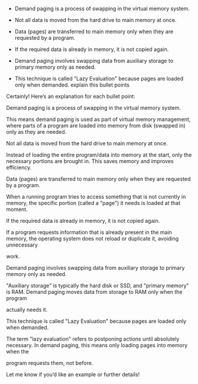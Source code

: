 - Demand paging is a process of swapping in the virtual memory system.

- Not all data is moved from the hard drive to main memory at once.

- Data (pages) are transferred to main memory only when they are requested by a program.

- If the required data is already in memory, it is not copied again.

- Demand paging involves swapping data from auxiliary storage to primary memory only as needed.

- This technique is called "Lazy Evaluation" because pages are loaded only when demanded. explain this bullet points

Certainly! Here’s an explanation for each bullet point:


Demand paging is a process of swapping in the virtual memory system.

This means demand paging is used as part of virtual memory management, where parts of a program are loaded into memory from disk (swapped in) only as they are needed.

Not all data is moved from the hard drive to main memory at once.

Instead of loading the entire program/data into memory at the start, only the necessary portions are brought in. This saves memory and improves efficiency.

Data (pages) are transferred to main memory only when they are requested by a program.

When a running program tries to access something that is not currently in memory, the specific portion (called a "page") it needs is loaded at that moment.

If the required data is already in memory, it is not copied again.

If a program requests information that is already present in the main memory, the operating system does not reload or duplicate it, avoiding unnecessary
 
work.

Demand paging involves swapping data from auxiliary storage to primary memory only as needed.

"Auxiliary storage" is typically the hard disk or SSD, and "primary memory" is RAM. Demand paging moves data from storage to RAM only when the program

actually needs it.

This technique is called "Lazy Evaluation" because pages are loaded only when demanded.

The term "lazy evaluation" refers to postponing actions until absolutely necessary. In demand paging, this means only loading pages into memory when the

program requests them, not before.

Let me know if you’d like an example or further details!